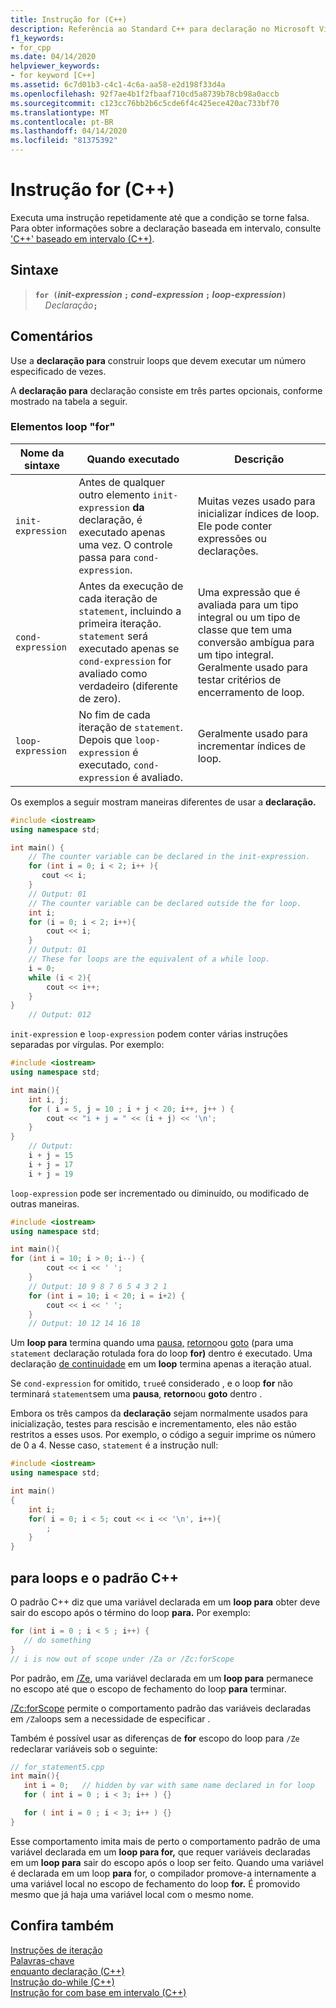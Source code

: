 ```yaml
---
title: Instrução for (C++)
description: Referência ao Standard C++ para declaração no Microsoft Visual Studio C++.
f1_keywords:
- for_cpp
ms.date: 04/14/2020
helpviewer_keywords:
- for keyword [C++]
ms.assetid: 6c7d01b3-c4c1-4c6a-aa58-e2d198f33d4a
ms.openlocfilehash: 92f7ae4b1f2fbaaf710cd5a8739b78cb98a0accb
ms.sourcegitcommit: c123cc76bb2b6c5cde6f4c425ece420ac733bf70
ms.translationtype: MT
ms.contentlocale: pt-BR
ms.lasthandoff: 04/14/2020
ms.locfileid: "81375392"
---
```

# <a name="for-statement-c"></a>Instrução for (C++)

Executa uma instrução repetidamente até que a condição se torne falsa. Para obter informações sobre a declaração baseada em intervalo, consulte ['C++' baseado em intervalo (C++)](../cpp/range-based-for-statement-cpp.md).

## <a name="syntax"></a>Sintaxe

> **`for (`***init-expression* **`;`** *cond-expression* **`;`** *loop-expression***`)`**\
> &nbsp;&nbsp;&nbsp;&nbsp;_Declaração_**`;`**

## <a name="remarks"></a>Comentários

Use a **declaração para** construir loops que devem executar um número especificado de vezes.

A **declaração para** declaração consiste em três partes opcionais, conforme mostrado na tabela a seguir.

### <a name="for-loop-elements"></a>Elementos loop "for"

|Nome da sintaxe|Quando executado|Descrição|
|-----------------|-------------------|-----------------|
|`init-expression`|Antes de qualquer outro elemento `init-expression` **da** declaração, é executado apenas uma vez. O controle passa para `cond-expression`.|Muitas vezes usado para inicializar índices de loop. Ele pode conter expressões ou declarações.|
|`cond-expression`|Antes da execução de cada iteração de `statement`, incluindo a primeira iteração. `statement` será executado apenas se `cond-expression` for avaliado como verdadeiro (diferente de zero).|Uma expressão que é avaliada para um tipo integral ou um tipo de classe que tem uma conversão ambígua para um tipo integral. Geralmente usado para testar critérios de encerramento de loop.|
|`loop-expression`|No fim de cada iteração de `statement`. Depois que `loop-expression` é executado, `cond-expression` é avaliado.|Geralmente usado para incrementar índices de loop.|

Os exemplos a seguir mostram maneiras diferentes de usar a **declaração.**

```cpp
#include <iostream>
using namespace std;

int main() {
    // The counter variable can be declared in the init-expression.
    for (int i = 0; i < 2; i++ ){
       cout << i;
    }
    // Output: 01
    // The counter variable can be declared outside the for loop.
    int i;
    for (i = 0; i < 2; i++){
        cout << i;
    }
    // Output: 01
    // These for loops are the equivalent of a while loop.
    i = 0;
    while (i < 2){
        cout << i++;
    }
}
    // Output: 012
```

`init-expression` e `loop-expression` podem conter várias instruções separadas por vírgulas. Por exemplo:

```cpp
#include <iostream>
using namespace std;

int main(){
    int i, j;
    for ( i = 5, j = 10 ; i + j < 20; i++, j++ ) {
        cout << "i + j = " << (i + j) << '\n';
    }
}
    // Output:
    i + j = 15
    i + j = 17
    i + j = 19
```

`loop-expression` pode ser incrementado ou diminuído, ou modificado de outras maneiras.

```cpp
#include <iostream>
using namespace std;

int main(){
for (int i = 10; i > 0; i--) {
        cout << i << ' ';
    }
    // Output: 10 9 8 7 6 5 4 3 2 1
    for (int i = 10; i < 20; i = i+2) {
        cout << i << ' ';
    }
    // Output: 10 12 14 16 18
```

Um **loop para** termina quando uma [pausa,](../cpp/break-statement-cpp.md) [retorno](../cpp/return-statement-cpp.md)ou [goto](../cpp/goto-statement-cpp.md) (para uma `statement` declaração rotulada fora do loop **for)** dentro é executado. Uma declaração [de continuidade](../cpp/continue-statement-cpp.md) em um **loop** termina apenas a iteração atual.

Se `cond-expression` for omitido, `true`é considerado , e o loop **for** não terminará `statement`sem uma **pausa**, **retorno**ou **goto** dentro .

Embora os três campos da **declaração** sejam normalmente usados para inicialização, testes para rescisão e incrementamento, eles não estão restritos a esses usos. Por exemplo, o código a seguir imprime os número de 0 a 4. Nesse caso, `statement` é a instrução null:

```cpp
#include <iostream>
using namespace std;

int main()
{
    int i;
    for( i = 0; i < 5; cout << i << '\n', i++){
        ;
    }
}
```

## <a name="for-loops-and-the-c-standard"></a>para loops e o padrão C++

O padrão C++ diz que uma variável declarada em um **loop para** obter deve sair do escopo após o término do loop **para.** Por exemplo:

```cpp
for (int i = 0 ; i < 5 ; i++) {
   // do something
}
// i is now out of scope under /Za or /Zc:forScope
```

Por padrão, em [/Ze](../build/reference/za-ze-disable-language-extensions.md), uma variável declarada em um **loop para** permanece no escopo até que o escopo de fechamento do loop **para** terminar.

[/Zc:forScope](../build/reference/zc-forscope-force-conformance-in-for-loop-scope.md) permite o comportamento padrão das variáveis declaradas em `/Za`loops sem a necessidade de especificar .

Também é possível usar as diferenças de **for** escopo do loop para `/Ze` redeclarar variáveis sob o seguinte:

```cpp
// for_statement5.cpp
int main(){
   int i = 0;   // hidden by var with same name declared in for loop
   for ( int i = 0 ; i < 3; i++ ) {}

   for ( int i = 0 ; i < 3; i++ ) {}
}
```

Esse comportamento imita mais de perto o comportamento padrão de uma variável declarada em um **loop para for,** que requer variáveis declaradas em um **loop para** sair do escopo após o loop ser feito. Quando uma variável é declarada em um loop **para** for, o compilador promove-a internamente a uma variável local no escopo de fechamento do loop **for.** É promovido mesmo que já haja uma variável local com o mesmo nome.

## <a name="see-also"></a>Confira também

[Instruções de iteração](../cpp/iteration-statements-cpp.md)<br/>
[Palavras-chave](../cpp/keywords-cpp.md)<br/>
[enquanto declaração (C++)](../cpp/while-statement-cpp.md)<br/>
[Instrução do-while (C++)](../cpp/do-while-statement-cpp.md)<br/>
[Instrução for com base em intervalo (C++)](../cpp/range-based-for-statement-cpp.md)
